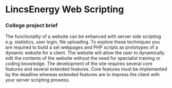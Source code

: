 # LincsEnergy Web Scripting
### College project brief


The functionality of a website can be enhanced with server side scripting e.g. statistics, user login, file uploading. To explore these techniques you are required to build a set webpages and PHP scripts as prototypes of a dynamic website for a client. The website will allow the user to dynamically edit the contents of the website without the need for specialist training or coding knowledge.
The development of the site requires several core features and several extended features. Core features must be implemented by the deadline whereas extended features are to impress the client with your server scripting prowess.
